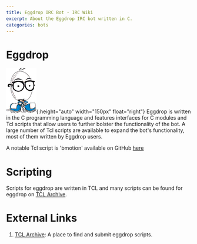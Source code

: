 ```yaml
---
title: Eggdrop IRC Bot - IRC Wiki
excerpt: About the Eggdrop IRC bot written in C.
categories: bots
---
```

# Eggdrop
![eggman](/images/eggman.png){:height="auto" width="150px" float="right"}
Eggdrop is written in the C programming language and features interfaces for C modules and Tcl scripts that allow users to further bolster the functionality of the bot. A large number of Tcl scripts are available to expand the bot's functionality, most of them written by Eggdrop users.

A notable Tcl script is 'bmotion' available on GitHub [here](https://github.com/jamesoff/bmotion)

# Scripting
Scripts for eggdrop are written in TCL and many scripts can be found for eggdrop on [TCL Archive](http://tclarchive.org).

# External Links
1. [TCL Archive](http://tclarchive.org): A place to find and submit eggdrop scripts.